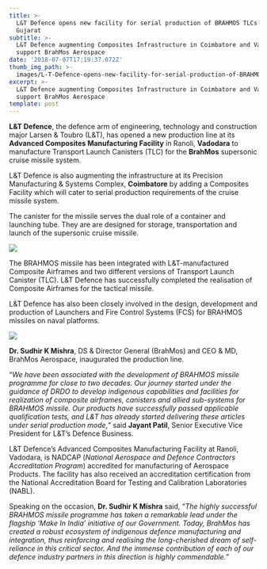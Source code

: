 ```yaml
---
title: >-
  L&T Defence opens new facility for serial production of BRAHMOS TLCs in
  Gujarat
subtitle: >-
  L&T Defence augmenting Composites Infrastructure in Coimbatore and Vadodara to
  support BrahMos Aerospace
date: '2018-07-07T17:19:37.072Z'
thumb_img_path: >-
  images/L-T-Defence-opens-new-facility-for-serial-production-of-BRAHMOS-TLCs-in-Gujarat/1*OD0AlIPjfClbovXtedp5nA.jpeg
excerpt: >-
  L&T Defence augmenting Composites Infrastructure in Coimbatore and Vadodara to
  support BrahMos Aerospace
template: post
---
```

**L&T Defence**, the defence arm of engineering, technology and construction major Larsen & Toubro (L&T), has opened a new production line at its **Advanced Composites Manufacturing Facility** in Ranoli, **Vadodara** to manufacture Transport Launch Canisters (TLC) for the **BrahMos** supersonic cruise missile system.

L&T Defence is also augmenting the infrastructure at its Precision Manufacturing & Systems Complex, **Coimbatore** by adding a Composites Facility which will cater to serial production requirements of the cruise missile system.

The canister for the missile serves the dual role of a container and launching tube. They are are designed for storage, transportation and launch of the supersonic cruise missile.

![](/images/L-T-Defence-opens-new-facility-for-serial-production-of-BRAHMOS-TLCs-in-Gujarat/1*OD0AlIPjfClbovXtedp5nA.jpeg)

The BRAHMOS missile has been integrated with L&T-manufactured Composite Airframes and two different versions of Transport Launch Canister (TLC). L&T Defence has successfully completed the realisation of Composite Airframes for the tactical missile.

L&T Defence has also been closely involved in the design, development and production of Launchers and Fire Control Systems (FCS) for BRAHMOS missiles on naval platforms.

![](/images/L-T-Defence-opens-new-facility-for-serial-production-of-BRAHMOS-TLCs-in-Gujarat/1*792pLSedaLS81OeVL7NQ5Q.jpeg)

**Dr. Sudhir K Mishra**, DS & Director General (BrahMos) and CEO & MD, BrahMos Aerospace, inaugurated the production line.

“*We have been associated with the development of BRAHMOS missile programme for close to two decades. Our journey started under the guidance of DRDO to develop indigenous capabilities and facilities for realization of composite airframes, canisters and allied sub-systems for BRAHMOS missile. Our products have successfully passed applicable qualification tests, and L&T has already started delivering these articles under serial production mode,*” said **Jayant Patil**, Senior Executive Vice President for L&T’s Defence Business.

L&T Defence’s Advanced Composites Manufacturing Facility at Ranoli, Vadodara, is NADCAP (*National Aerospace and Defence Contractors Accreditation Program*) accredited for manufacturing of Aerospace Products. The facility has also received an accreditation certification from the National Accreditation Board for Testing and Calibration Laboratories (NABL).

Speaking on the occasion, **Dr. Sudhir K Mishra** said, “*The highly successful BRAHMOS missile programme has taken a remarkable lead under the flagship ‘Make In India’ initiative of our Government. Today, BrahMos has created a robust ecosystem of indigenous defence manufacturing and integration, thus reinforcing and realising the long-cherished dream of self-reliance in this critical sector. And the immense contribution of each of our defence industry partners in this direction is highly commendable.*”

